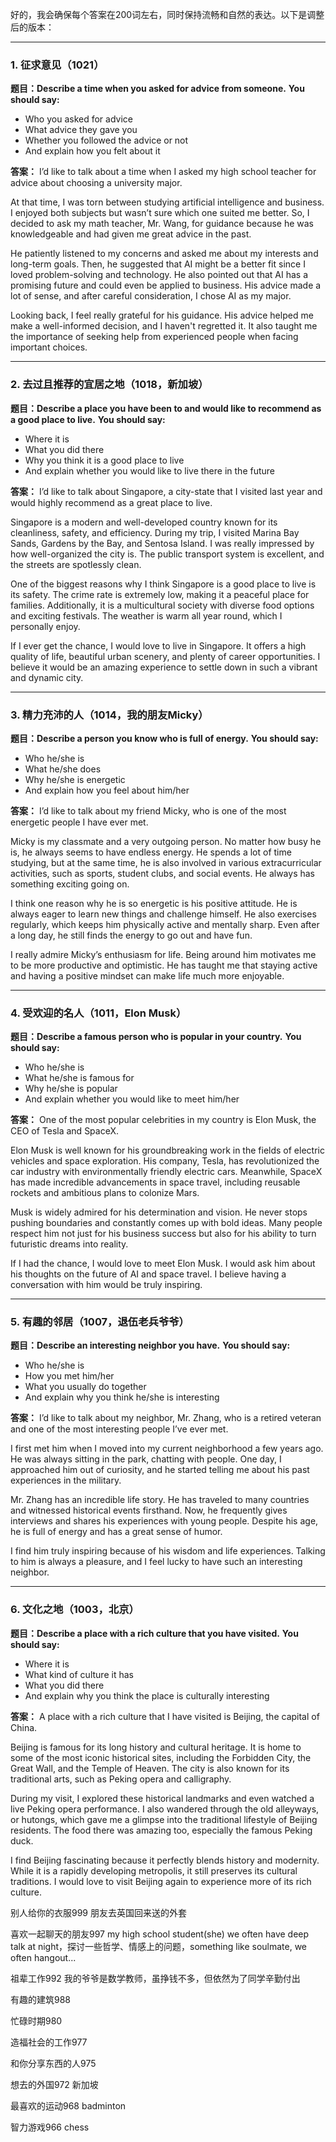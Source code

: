 好的，我会确保每个答案在200词左右，同时保持流畅和自然的表达。以下是调整后的版本：

------

### **1. 征求意见（1021）**

**题目：Describe a time when you asked for advice from someone.**
 **You should say:**

- Who you asked for advice
- What advice they gave you
- Whether you followed the advice or not
- And explain how you felt about it

**答案：**
 I’d like to talk about a time when I asked my high school teacher for advice about choosing a university major.

At that time, I was torn between studying artificial intelligence and business. I enjoyed both subjects but wasn’t sure which one suited me better. So, I decided to ask my math teacher, Mr. Wang, for guidance because he was knowledgeable and had given me great advice in the past.

He patiently listened to my concerns and asked me about my interests and long-term goals. Then, he suggested that AI might be a better fit since I loved problem-solving and technology. He also pointed out that AI has a promising future and could even be applied to business. His advice made a lot of sense, and after careful consideration, I chose AI as my major.

Looking back, I feel really grateful for his guidance. His advice helped me make a well-informed decision, and I haven't regretted it. It also taught me the importance of seeking help from experienced people when facing important choices.

------

### **2. 去过且推荐的宜居之地（1018，新加坡）**

**题目：Describe a place you have been to and would like to recommend as a good place to live.**
 **You should say:**

- Where it is
- What you did there
- Why you think it is a good place to live
- And explain whether you would like to live there in the future

**答案：**
 I’d like to talk about Singapore, a city-state that I visited last year and would highly recommend as a great place to live.

Singapore is a modern and well-developed country known for its cleanliness, safety, and efficiency. During my trip, I visited Marina Bay Sands, Gardens by the Bay, and Sentosa Island. I was really impressed by how well-organized the city is. The public transport system is excellent, and the streets are spotlessly clean.

One of the biggest reasons why I think Singapore is a good place to live is its safety. The crime rate is extremely low, making it a peaceful place for families. Additionally, it is a multicultural society with diverse food options and exciting festivals. The weather is warm all year round, which I personally enjoy.

If I ever get the chance, I would love to live in Singapore. It offers a high quality of life, beautiful urban scenery, and plenty of career opportunities. I believe it would be an amazing experience to settle down in such a vibrant and dynamic city.

------

### **3. 精力充沛的人（1014，我的朋友Micky）**

**题目：Describe a person you know who is full of energy.**
 **You should say:**

- Who he/she is
- What he/she does
- Why he/she is energetic
- And explain how you feel about him/her

**答案：**
 I’d like to talk about my friend Micky, who is one of the most energetic people I have ever met.

Micky is my classmate and a very outgoing person. No matter how busy he is, he always seems to have endless energy. He spends a lot of time studying, but at the same time, he is also involved in various extracurricular activities, such as sports, student clubs, and social events. He always has something exciting going on.

I think one reason why he is so energetic is his positive attitude. He is always eager to learn new things and challenge himself. He also exercises regularly, which keeps him physically active and mentally sharp. Even after a long day, he still finds the energy to go out and have fun.

I really admire Micky’s enthusiasm for life. Being around him motivates me to be more productive and optimistic. He has taught me that staying active and having a positive mindset can make life much more enjoyable.

------

### **4. 受欢迎的名人（1011，Elon Musk）**

**题目：Describe a famous person who is popular in your country.**
 **You should say:**

- Who he/she is
- What he/she is famous for
- Why he/she is popular
- And explain whether you would like to meet him/her

**答案：**
 One of the most popular celebrities in my country is Elon Musk, the CEO of Tesla and SpaceX.

Elon Musk is well known for his groundbreaking work in the fields of electric vehicles and space exploration. His company, Tesla, has revolutionized the car industry with environmentally friendly electric cars. Meanwhile, SpaceX has made incredible advancements in space travel, including reusable rockets and ambitious plans to colonize Mars.

Musk is widely admired for his determination and vision. He never stops pushing boundaries and constantly comes up with bold ideas. Many people respect him not just for his business success but also for his ability to turn futuristic dreams into reality.

If I had the chance, I would love to meet Elon Musk. I would ask him about his thoughts on the future of AI and space travel. I believe having a conversation with him would be truly inspiring.

------

### **5. 有趣的邻居（1007，退伍老兵爷爷）**

**题目：Describe an interesting neighbor you have.**
 **You should say:**

- Who he/she is
- How you met him/her
- What you usually do together
- And explain why you think he/she is interesting

**答案：**
 I’d like to talk about my neighbor, Mr. Zhang, who is a retired veteran and one of the most interesting people I’ve ever met.

I first met him when I moved into my current neighborhood a few years ago. He was always sitting in the park, chatting with people. One day, I approached him out of curiosity, and he started telling me about his past experiences in the military.

Mr. Zhang has an incredible life story. He has traveled to many countries and witnessed historical events firsthand. Now, he frequently gives interviews and shares his experiences with young people. Despite his age, he is full of energy and has a great sense of humor.

I find him truly inspiring because of his wisdom and life experiences. Talking to him is always a pleasure, and I feel lucky to have such an interesting neighbor.

------

### **6. 文化之地（1003，北京）**

**题目：Describe a place with a rich culture that you have visited.**
 **You should say:**

- Where it is
- What kind of culture it has
- What you did there
- And explain why you think the place is culturally interesting

**答案：**
 A place with a rich culture that I have visited is Beijing, the capital of China.

Beijing is famous for its long history and cultural heritage. It is home to some of the most iconic historical sites, including the Forbidden City, the Great Wall, and the Temple of Heaven. The city is also known for its traditional arts, such as Peking opera and calligraphy.

During my visit, I explored these historical landmarks and even watched a live Peking opera performance. I also wandered through the old alleyways, or hutongs, which gave me a glimpse into the traditional lifestyle of Beijing residents. The food there was amazing too, especially the famous Peking duck.

I find Beijing fascinating because it perfectly blends history and modernity. While it is a rapidly developing metropolis, it still preserves its cultural traditions. I would love to visit Beijing again to experience more of its rich culture.





别人给你的衣服999 朋友去英国回来送的外套 



喜欢一起聊天的朋友997  my high school student(she) we often have deep talk at night，探讨一些哲学、情感上的问题，something like soulmate, we often hangout...



祖辈工作992 我的爷爷是数学教师，虽挣钱不多，但依然为了同学辛勤付出



有趣的建筑988  



忙碌时期980  



造福社会的工作977  



和你分享东西的人975  



想去的外国972 新加坡 



最喜欢的运动968 badminton 



智力游戏966 chess

